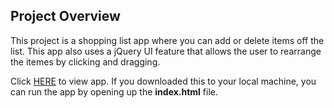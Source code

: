 ## Project Overview

This project is a shopping list app where you can add or delete items off the list. This app also uses a jQuery UI feature that allows the user to rearrange the itemes by clicking and dragging.

Click <a href="http://envincebal.github.io/shopping-list/index.html/">HERE</a> to view app. If you downloaded this to your local machine, you can run the app by opening up the **index.html** file.
